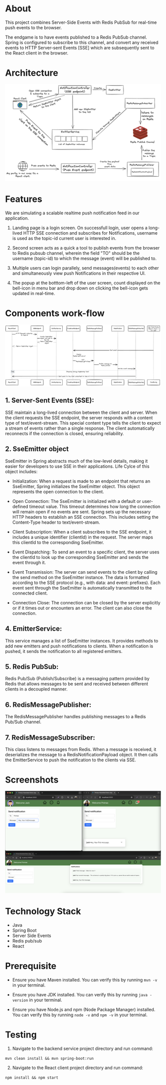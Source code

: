 # About

This project combines Server-Side Events with Redis PubSub for real-time push events to the browser.

The endgame is to have events published to a Redis PubSub channel. Spring is configured to subscribe to this channel, and convert any received events to HTTP Server-sent Events [SSE] which are subsequently sent to the React client in the browser.

# Architecture

![Architecture](images/architecture.png)

# Features

We are simulating a scalable realtime push notification feed in our application. 

1. Landing page is a login screen. On successfull login, user opens a long-lived HTTP SSE connection and subscribes for Notifications, username is used as the topic-id current user is interested in.

2. Second screen acts as a quick a tool to publish events from the browser to Redis pubsub channel, wherein the field "TO" should be the username (topic-id) to which the message (event) will be published to.

3. Multiple users can login parallely, send messages(events) to each other and simultaneously view push Notifications in their respective UI.  

4. The popup at the botttom-left of the user screen, count displayed on the bell-icon in menu bar and drop down on clicking the bell-icon gets updated in real-time.

# Components work-flow

![Sequence](images/sequence.png)

## 1. Server-Sent Events (SSE):

SSE maintain a long-lived connection between the client and server. When the client requests the SSE endpoint, the server responds with a content type of text/event-stream. This special content type tells the client to expect a stream of events rather than a single response. The client automatically reconnects if the connection is closed, ensuring reliability.

## 2. SseEmitter object

SseEmitter in Spring abstracts much of the low-level details, making it easier for developers to use SSE in their applications. Life Cylce of this object includes:

* Initialization: When a request is made to an endpoint that returns an SseEmitter, Spring initializes the SseEmitter object. This object represents the open connection to the client.

* Open Connection: The SseEmitter is initialized with a default or user-defined timeout value. This timeout determines how long the connection will remain open if no events are sent. Spring sets up the necessary HTTP headers to establish an SSE connection. This includes setting the Content-Type header to text/event-stream.

* Client Subscription: When a client subscribes to the SSE endpoint, it includes a unique identifier (clientId) in the request. The server maps this clientId to the corresponding SseEmitter.

* Event Dispatching: To send an event to a specific client, the server uses the clientId to look up the corresponding SseEmitter and sends the event through it.

* Event Transmission: The server can send events to the client by calling the send method on the SseEmitter instance. The data is formatted according to the SSE protocol (e.g., with data: and event: prefixes). Each event sent through the SseEmitter is automatically transmitted to the connected client.

* Connection Close: The connection can be closed by the server explicitly or if it times out or encounters an error. The client can also close the connection.

## 4. EmitterService:

This service manages a list of SseEmitter instances. It provides methods to add new emitters and push notifications to clients. When a notification is pushed, it sends the notification to all registered emitters.

## 5. Redis PubSub:

Redis Pub/Sub (Publish/Subscribe) is a messaging pattern provided by Redis that allows messages to be sent and received between different clients in a decoupled manner.

## 6. RedisMessagePublisher:

The RedisMessagePublisher handles publishing messages to a Redis Pub/Sub channel. 

## 7. RedisMessageSubscriber:

This class listens to messages from Redis. When a message is received, it deserializes the message to a RedisNotificationPayload object. It then calls the EmitterService to push the notification to the clients via SSE.

# Screenshots

![screenshot](images/screenshot.png)


# Technology Stack

* Java  
* Spring Boot 
* Server Side Events 
* Redis pub/sub
* React 


# Prerequisite

* Ensure you have Maven installed. You can verify this by running `mvn -v` in your terminal.

* Ensure you have JDK installed. You can verify this by running `java -version` in your terminal.

* Ensure you have Node.js and npm (Node Package Manager) installed. You can verify this by running `node -v` and `npm -v` in your terminal.
  

# Testing

1. Navigate to the backend service project directory and run command:

`mvn clean install && mvn spring-boot:run`


2. Navigate to the React client project directory and run command:

`npm install && npm start`

